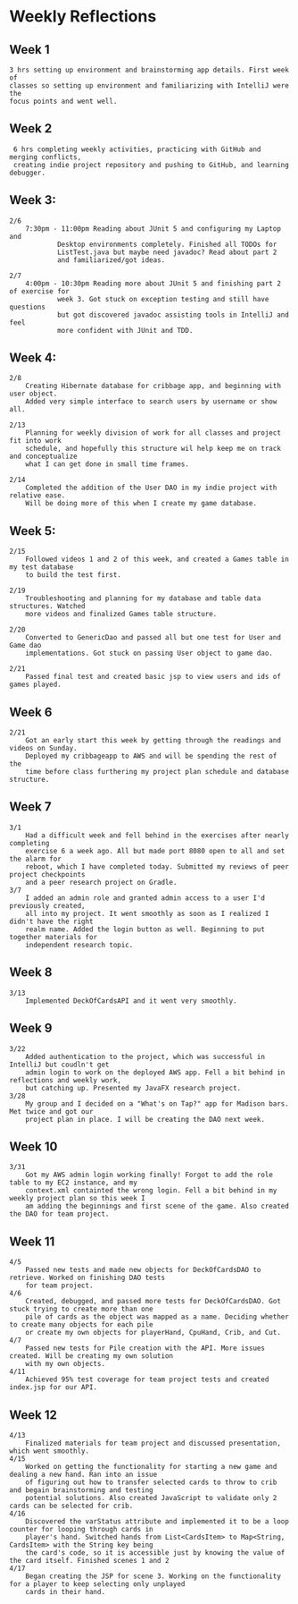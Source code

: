 # Weekly Reflections

## Week 1 
    3 hrs setting up environment and brainstorming app details. First week of  
    classes so setting up environment and familiarizing with IntelliJ were the 
    focus points and went well.

## Week 2
     6 hrs completing weekly activities, practicing with GitHub and merging conflicts,
     creating indie project repository and pushing to GitHub, and learning debugger.

## Week 3:
    2/6 
        7:30pm - 11:00pm Reading about JUnit 5 and configuring my Laptop and
                Desktop environments completely. Finished all TODOs for
                ListTest.java but maybe need javadoc? Read about part 2
                and familiarized/got ideas.

    2/7 
        4:00pm - 10:30pm Reading more about JUnit 5 and finishing part 2 of exercise for
                week 3. Got stuck on exception testing and still have questions
                but got discovered javadoc assisting tools in IntelliJ and feel
                more confident with JUnit and TDD.
## Week 4:
    2/8
        Creating Hibernate database for cribbage app, and beginning with user object.
        Added very simple interface to search users by username or show all.
    
    2/13
        Planning for weekly division of work for all classes and project fit into work 
        schedule, and hopefully this structure wil help keep me on track and conceptualize
        what I can get done in small time frames. 
    
    2/14
        Completed the addition of the User DAO in my indie project with relative ease. 
        Will be doing more of this when I create my game database.
## Week 5:
    2/15
        Followed videos 1 and 2 of this week, and created a Games table in my test database
        to build the test first.

    2/19
        Troubleshooting and planning for my database and table data structures. Watched 
        more videos and finalized Games table structure.

    2/20
        Converted to GenericDao and passed all but one test for User and Game dao
        implementations. Got stuck on passing User object to game dao.

    2/21
        Passed final test and created basic jsp to view users and ids of games played.
## Week 6
    2/21
        Got an early start this week by getting through the readings and videos on Sunday.
        Deployed my cribbageapp to AWS and will be spending the rest of the 
        time before class furthering my project plan schedule and database structure.

## Week 7
    3/1
        Had a difficult week and fell behind in the exercises after nearly completing 
        exercise 6 a week ago. All but made port 8080 open to all and set the alarm for 
        reboot, which I have completed today. Submitted my reviews of peer project checkpoints
        and a peer research project on Gradle.
    3/7
        I added an admin role and granted admin access to a user I'd previously created,
        all into my project. It went smoothly as soon as I realized I didn't have the right
        realm name. Added the login button as well. Beginning to put together materials for 
        independent research topic.

## Week 8
    3/13
        Implemented DeckOfCardsAPI and it went very smoothly.

## Week 9
    3/22
        Added authentication to the project, which was successful in IntelliJ but coudln't get
        admin login to work on the deployed AWS app. Fell a bit behind in reflections and weekly work,
        but catching up. Presented my JavaFX research project.
    3/28
        My group and I decided on a "What's on Tap?" app for Madison bars. Met twice and got our 
        project plan in place. I will be creating the DAO next week.

## Week 10
    3/31
        Got my AWS admin login working finally! Forgot to add the role table to my EC2 instance, and my     
        context.xml containted the wrong login. Fell a bit behind in my weekly project plan so this week I 
        am adding the beginnings and first scene of the game. Also created the DAO for team project.
## Week 11
    4/5
        Passed new tests and made new objects for DeckOfCardsDAO to retrieve. Worked on finishing DAO tests
        for team project.
    4/6
        Created, debugged, and passed more tests for DeckOfCardsDAO. Got stuck trying to create more than one
        pile of cards as the object was mapped as a name. Deciding whether to create many objects for each pile
        or create my own objects for playerHand, CpuHand, Crib, and Cut.
    4/7
        Passed new tests for Pile creation with the API. More issues created. Will be creating my own solution 
        with my own objects.
    4/11
        Achieved 95% test coverage for team project tests and created index.jsp for our API.
## Week 12
    4/13
        Finalized materials for team project and discussed presentation, which went smoothly.
    4/15
        Worked on getting the functionality for starting a new game and dealing a new hand. Ran into an issue 
        of figuring out how to transfer selected cards to throw to crib and begain brainstorming and testing 
        potential solutions. Also created JavaScript to validate only 2 cards can be selected for crib.
    4/16
        Discovered the varStatus attribute and implemented it to be a loop counter for looping through cards in 
        player's hand. Switched hands from List<CardsItem> to Map<String, CardsItem> with the String key being 
        the card's code, so it is accessible just by knowing the value of the card itself. Finished scenes 1 and 2
    4/17
        Began creating the JSP for scene 3. Working on the functionality for a player to keep selecting only unplayed
        cards in their hand.       
        